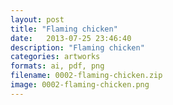 ```yaml
---
layout: post
title: "Flaming chicken"
date:   2013-07-25 23:46:40
description: "Flaming chicken"
categories: artworks
formats: ai, pdf, png
filename: 0002-flaming-chicken.zip
image: 0002-flaming-chicken.png
---
```

